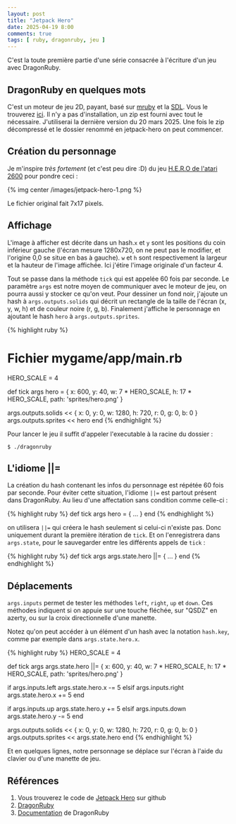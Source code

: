 ```yaml
---
layout: post
title: "Jetpack Hero"
date: 2025-04-19 8:00
comments: true
tags: [ ruby, dragonruby, jeu ]
---
```


C'est la toute première partie d'une série consacrée à l'écriture d'un jeu avec
DragonRuby.

<!-- more -->

## DragonRuby en quelques mots

C'est un moteur de jeu 2D, payant, basé sur [mruby](https://mruby.org/) et la [SDL](https://www.libsdl.org/).
Vous le trouverez [ici](https://dragonruby.itch.io/dragonruby-gtk). Il n'y a pas d'installation, un zip
est fourni avec tout le nécessaire.
J'utiliserai la dernière version du 20 mars 2025.
Une fois le zip décompressé et le dossier renommé en jetpack-hero on peut commencer.

## Création du personnage

Je m'inspire _très fortement_ (et c'est peu dire :D) du jeu
[H.E.R.O de l'atari 2600](https://en.wikipedia.org/wiki/H.E.R.O._(video_game)) pour pondre ceci :

{% img center /images/jetpack-hero-1.png %}

Le fichier original fait 7x17 pixels.

## Affichage

L'image à afficher est décrite dans un hash.`x` et `y` sont les positions du
coin inférieur gauche (l'écran mesure 1280x720, on ne peut pas le modifier, et l'origine 0,0 se situe en bas à gauche).
`w` et `h` sont respectivement la largeur et la hauteur de l'image affichée. Ici
j'étire l'image originale d'un facteur 4.

Tout se passe dans la méthode `tick` qui est appelée 60 fois par seconde.
Le paramètre `args` est notre moyen de communiquer avec le moteur de jeu, on
pourra aussi y stocker ce qu'on veut.
Pour dessiner un fond noir, j'ajoute un hash à `args.outputs.solids` qui décrit un rectangle de la taille de l'écran (x, y, w, h)
et de couleur noire (r, g, b).
Finalement j'affiche le personnage en ajoutant le hash `hero` à `args.outputs.sprites`.

{% highlight ruby %}
# Fichier mygame/app/main.rb

HERO_SCALE = 4

def tick args
  hero = {
    x: 600,
    y: 40,
    w: 7 * HERO_SCALE,
    h: 17 * HERO_SCALE,
    path: 'sprites/hero.png'
  }

  args.outputs.solids << { x: 0, y: 0, w: 1280, h: 720, r: 0, g: 0, b: 0 }
  args.outputs.sprites << hero
end
{% endhighlight %}

Pour lancer le jeu il suffit d'appeler l'executable à la racine du dossier :

    $ ./dragonruby

## L'idiome ||=

La création du hash contenant les infos du personnage est répétée 60 fois par
seconde. Pour éviter cette situation, l'idiome `||=` est partout présent dans DragonRuby.
Au lieu d'une affectation sans condition comme celle-ci :

{% highlight ruby %}
def tick args
  hero = { ... }
end
{% endhighlight %}

on utilisera `||=` qui créera le hash seulement si celui-ci n'existe pas. Donc
uniquement durant la première itération de `tick`. Et on l'enregistrera dans
`args.state`, pour le sauvegarder entre les différents appels de `tick` :

{% highlight ruby %}
def tick args
  args.state.hero ||= { ... }
end
{% endhighlight %}

## Déplacements

`args.inputs` permet de tester les méthodes `left`, `right`, `up` et `down`.
Ces méthodes indiquent si on appuie sur une touche fléchée, sur "QSDZ" en azerty, ou sur la croix directionnelle d'une manette.

Notez qu'on peut accéder à un élément d'un hash avec la notation `hash.key`, comme par
exemple dans `args.state.hero.x`.

{% highlight ruby %}
HERO_SCALE = 4

def tick args
  args.state.hero ||= {
    x: 600,
    y: 40,
    w: 7 * HERO_SCALE,
    h: 17 * HERO_SCALE,
    path: 'sprites/hero.png'
  }

  if args.inputs.left
    args.state.hero.x -= 5
  elsif args.inputs.right
    args.state.hero.x += 5
  end

  if args.inputs.up
    args.state.hero.y += 5
  elsif args.inputs.down
    args.state.hero.y -= 5
  end

  args.outputs.solids << { x: 0, y: 0, w: 1280, h: 720, r: 0, g: 0, b: 0 }
  args.outputs.sprites << args.state.hero
end
{% endhighlight %}

Et en quelques lignes, notre personnage se déplace sur l'écran à l'aide du clavier ou
d'une manette de jeu.

## Références

1. Vous trouverez le code de [Jetpack Hero](https://github.com/lkdjiin/jetpack-hero) sur github
1. [DragonRuby](https://dragonruby.itch.io/dragonruby-gtk)
1. [Documentation](https://docs.dragonruby.org/#/) de DragonRuby
